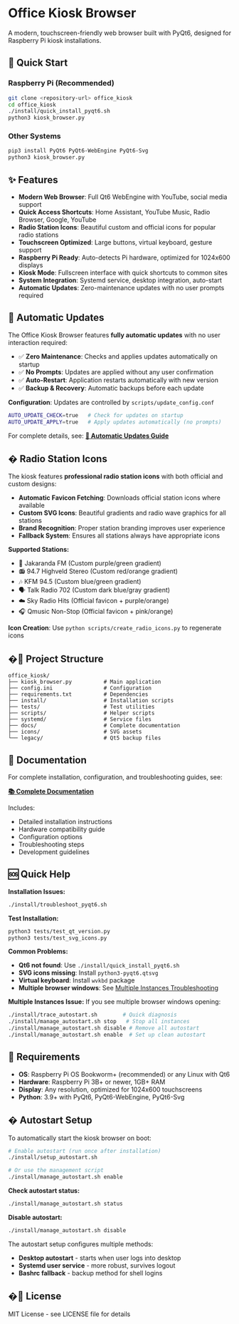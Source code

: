 # Office Kiosk Browser

A modern, touchscreen-friendly web browser built with PyQt6, designed for Raspberry Pi kiosk installations.

## 🚀 Quick Start

### Raspberry Pi (Recommended)
```bash
git clone <repository-url> office_kiosk
cd office_kiosk
./install/quick_install_pyqt6.sh
python3 kiosk_browser.py
```

### Other Systems
```bash
pip3 install PyQt6 PyQt6-WebEngine PyQt6-Svg
python3 kiosk_browser.py
```

## ✨ Features

- **Modern Web Browser**: Full Qt6 WebEngine with YouTube, social media support
- **Quick Access Shortcuts**: Home Assistant, YouTube Music, Radio Browser, Google, YouTube
- **Radio Station Icons**: Beautiful custom and official icons for popular radio stations
- **Touchscreen Optimized**: Large buttons, virtual keyboard, gesture support
- **Raspberry Pi Ready**: Auto-detects Pi hardware, optimized for 1024x600 displays
- **Kiosk Mode**: Fullscreen interface with quick shortcuts to common sites
- **System Integration**: Systemd service, desktop integration, auto-start
- **Automatic Updates**: Zero-maintenance updates with no user prompts required

## 🔄 Automatic Updates

The Office Kiosk Browser features **fully automatic updates** with no user interaction required:

- ✅ **Zero Maintenance**: Checks and applies updates automatically on startup
- ✅ **No Prompts**: Updates are applied without any user confirmation
- ✅ **Auto-Restart**: Application restarts automatically with new version
- ✅ **Backup & Recovery**: Automatic backups before each update

**Configuration**: Updates are controlled by `scripts/update_config.conf`
```bash
AUTO_UPDATE_CHECK=true   # Check for updates on startup
AUTO_UPDATE_APPLY=true   # Apply updates automatically (no prompts)
```

For complete details, see: **[🔄 Automatic Updates Guide](docs/AUTOMATIC_UPDATES.md)**

## � Radio Station Icons

The kiosk features **professional radio station icons** with both official and custom designs:

- **Automatic Favicon Fetching**: Downloads official station icons where available
- **Custom SVG Icons**: Beautiful gradients and radio wave graphics for all stations
- **Brand Recognition**: Proper station branding improves user experience
- **Fallback System**: Ensures all stations always have appropriate icons

**Supported Stations:**
- 🎵 Jakaranda FM (Custom purple/green gradient)
- 📻 94.7 Highveld Stereo (Custom red/orange gradient)
- 🎶 KFM 94.5 (Custom blue/green gradient)
- 🗣️ Talk Radio 702 (Custom dark blue/gray gradient)
- ☁️ Sky Radio Hits (Official favicon + purple/orange)
- 🎧 Qmusic Non-Stop (Official favicon + pink/orange)

**Icon Creation**: Use `python scripts/create_radio_icons.py` to regenerate icons

## �📁 Project Structure

```
office_kiosk/
├── kiosk_browser.py          # Main application
├── config.ini                # Configuration
├── requirements.txt          # Dependencies
├── install/                  # Installation scripts
├── tests/                    # Test utilities
├── scripts/                  # Helper scripts
├── systemd/                  # Service files
├── docs/                     # Complete documentation
├── icons/                    # SVG assets
└── legacy/                   # Qt5 backup files
```

## 📖 Documentation

For complete installation, configuration, and troubleshooting guides, see:

**[📚 Complete Documentation](docs/README.md)**

Includes:
- Detailed installation instructions
- Hardware compatibility guide
- Configuration options
- Troubleshooting steps
- Development guidelines

## 🆘 Quick Help

**Installation Issues:**
```bash
./install/troubleshoot_pyqt6.sh
```

**Test Installation:**
```bash
python3 tests/test_qt_version.py
python3 tests/test_svg_icons.py
```

**Common Problems:**
- **Qt6 not found**: Use `./install/quick_install_pyqt6.sh`
- **SVG icons missing**: Install `python3-pyqt6.qtsvg`
- **Virtual keyboard**: Install `wvkbd` package
- **Multiple browser windows**: See [Multiple Instances Troubleshooting](docs/TROUBLESHOOTING_MULTIPLE_INSTANCES.md)

**Multiple Instances Issue:**
If you see multiple browser windows opening:
```bash
./install/trace_autostart.sh        # Quick diagnosis
./install/manage_autostart.sh stop   # Stop all instances
./install/manage_autostart.sh disable # Remove all autostart
./install/manage_autostart.sh enable  # Set up clean autostart
```

## 🔧 Requirements

- **OS**: Raspberry Pi OS Bookworm+ (recommended) or any Linux with Qt6
- **Hardware**: Raspberry Pi 3B+ or newer, 1GB+ RAM
- **Display**: Any resolution, optimized for 1024x600 touchscreens
- **Python**: 3.9+ with PyQt6, PyQt6-WebEngine, PyQt6-Svg

## � Autostart Setup

To automatically start the kiosk browser on boot:

```bash
# Enable autostart (run once after installation)
./install/setup_autostart.sh

# Or use the management script
./install/manage_autostart.sh enable
```

**Check autostart status:**
```bash
./install/manage_autostart.sh status
```

**Disable autostart:**
```bash
./install/manage_autostart.sh disable
```

The autostart setup configures multiple methods:
- **Desktop autostart** - starts when user logs into desktop
- **Systemd user service** - more robust, survives logout
- **Bashrc fallback** - backup method for shell logins

## �📄 License

MIT License - see LICENSE file for details
